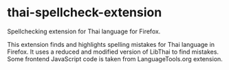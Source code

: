 # thai-spellcheck-extension
Spellchecking extension for Thai language for Firefox.

This extension finds and highlights spelling mistakes for Thai language in Firefox.
It uses a reduced and modified version of LibThai to find mistakes.
Some frontend JavaScript code is taken from LanguageTools.org extension.
